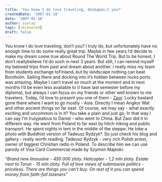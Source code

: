 ```yaml
---
title: 'You know I do love traveling, don&apos;t you?'
createdDate: '2007-01-10'
date: '2007-01-10'
author: sielay
tags: [recovered]
draft: false
---
```


You know I do love traveling, don’t you? I truly do, but unfortunately have no enough time to do some really great trip. Maybe in few years I’d decide to make my dream come true about Round The World Trip. But to be honest, I don’t reallybelieve I’d do such in next 3 years. But still, I can remind myself my beloved trips from past and dream about another. I really miss my team from students exchange toFinland, but by landscape nothing can beat Bornholm. Sailing there and docking into it’s hidden between rocks ports was amazing. Maybe I can’t travel so much at the moment and in next months I’d be even less available to (I have last semester before my diploma), but always I can focus on my friends or other well known to me travelers. Today, I’d love to present you one of them - [Zaor](https://web.archive.org/web/20140602055243/http://skosnooki.blogspot.com/). Lucky bastard gone there where I want to go mostly - Asia. Directly I mean Angkor Wat and other ancient things on far east. Of course, we may say - what exactly exciting and uncommon is in it? You take a plain and just go. In that way I can say I’m trulyjealous to Daniel - who went to China. But Zaor did it in different way. He went from Poland to far east by hitch-hiking and public transport. He spent nights in tent in the middle of the steppe. He toke a photo with Buddhist version of Tadeusz Rydzyk*. So just check his blog and gallery - really worth reading. Tadeusz Rydzyk - very rich Polish priest, owner of biggest Christian radio in Poland. To describe him we can use parody of Visa Card Commercial made by Szymon Majeski:

*“Brand new limousine - 450 000 zloty. Helicopter - 1,2 mln zloty. Estate next to Torun - 15 mln zloty. Full of love views of submissive politics - priceless. There are things you can’t buy. On rest of it you can spend money from faith-full listeners”*
